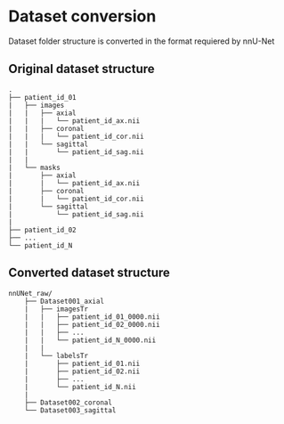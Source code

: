 # Dataset conversion
Dataset folder structure is converted in the format requiered by nnU-Net

## Original dataset structure

```text 
.
├── patient_id_01
|   ├── images
|   |   ├── axial
|   |   |   └── patient_id_ax.nii
|   |   ├── coronal
|   |   |   └── patient_id_cor.nii
|   |   └── sagittal
|   |       └── patient_id_sag.nii
|   |
|   └── masks
|       ├── axial
|       |   └── patient_id_ax.nii
|       ├── coronal
|       |   └── patient_id_cor.nii
|       └── sagittal
|           └── patient_id_sag.nii
|
├── patient_id_02
├── ...
└── patient_id_N    
```

## Converted dataset structure
```text 
nnUNet_raw/
    ├── Dataset001_axial
    |   ├── imagesTr
    |   |   ├── patient_id_01_0000.nii
    |   |   ├── patient_id_02_0000.nii
    |   |   ├── ...
    |   |   └── patient_id_N_0000.nii
    |   |
    |   └── labelsTr
    |       ├── patient_id_01.nii
    |       ├── patient_id_02.nii
    |       ├── ...
    |       └── patient_id_N.nii
    |
    ├── Dataset002_coronal
    └── Dataset003_sagittal
```
